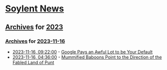 # [Soylent News](../../../README.md)

## [Archives](../../index.md) for [2023](../index.md)

### [Archives](../../index.md) for [2023-11-16](index.md)

* [2023-11-16, 09:22:00](https://soylentnews.org/article.pl?sid=23/11/15/047229&from=rss) - [Google Pays an Awful Lot to be Your Default](https://soylentnews.org/article.pl?sid=23/11/15/047229&from=rss)
* [2023-11-16, 04:36:00](https://soylentnews.org/article.pl?sid=23/11/15/0350231&from=rss) - [Mummified Baboons Point to the Direction of the Fabled Land of Punt](https://soylentnews.org/article.pl?sid=23/11/15/0350231&from=rss)
